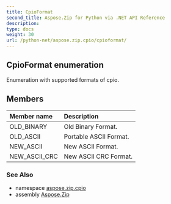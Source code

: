 ```yaml
---
title: CpioFormat
second_title: Aspose.Zip for Python via .NET API Reference
description: 
type: docs
weight: 30
url: /python-net/aspose.zip.cpio/cpioformat/
---
```


## CpioFormat enumeration

Enumeration with supported formats of cpio.

## Members
| Member name | Description |
| :- | :- |
|OLD_BINARY|Old Binary Format.|
|OLD_ASCII|Portable ASCII Format.|
|NEW_ASCII|New ASCII Format.|
|NEW_ASCII_CRC|New ASCII CRC Format.|

### See Also

* namespace [aspose.zip.cpio](/zip/python-net/aspose.zip.cpio/)
* assembly [Aspose.Zip](/zip/python-net/)

